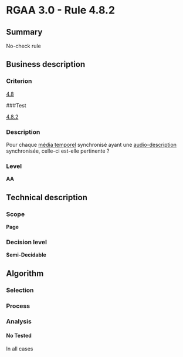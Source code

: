 # RGAA 3.0 -  Rule 4.8.2

## Summary

No-check rule

## Business description

### Criterion

[4.8](http://disic.github.io/rgaa_referentiel_en/RGAA3.0_Criteria_English_version_v1.html#crit-4-8)

###Test

[4.8.2](http://disic.github.io/rgaa_referentiel_en/RGAA3.0_Criteria_English_version_v1.html#test-4-8-2)

### Description

Pour chaque <a href="http://references.modernisation.gouv.fr/referentiel-technique-0#mMediaTemp">m&eacute;dia temporel</a> synchronis&eacute; ayant une <a href="http://references.modernisation.gouv.fr/referentiel-technique-0#mAudioDesc">audio-description</a> synchronis&eacute;e, celle-ci est-elle pertinente ?

### Level

**AA**

## Technical description

### Scope

**Page**

### Decision level

**Semi-Decidable**

## Algorithm

### Selection

### Process

### Analysis

#### No Tested 

In all cases
